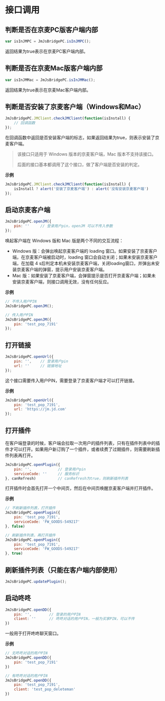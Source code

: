 # 接口调用

## 判断是否在京麦PC版客户端内部

```javascript
var isInJMPC = JmJsBridgePC.isInJMPC();
```

返回结果为true表示在京麦PC客户端内部。

## 判断是否在京麦Mac版客户端内部

```javascript
var isInJMMac = JmJsBridgePC.isInJMMac();
```

返回结果为true表示在京麦Mac客户端内部。

## 判断是否安装了京麦客户端（Windows和Mac）

```javascript
JmJsBridgePC.JMClient.checkJMClient(function(isInstall) {
    // 回调函数
});
```

在回调函数中返回是否安装客户端的标志，如果返回结果为true，则表示安装了京麦客户端。

> 该接口只适用于 Windows 版本的京麦客户端，Mac 版本不支持该接口。
>
> 后面的接口基本都调用了这个接口，做了客户端是否安装的判定。

**示例**

```javascript
JmJsBridgePC.JMClient.checkJMClient(function(isInstall) {
    isInstall ? alert('安装了京麦客户端') : alert('没有安装京麦客户端')
});
```

## 启动京麦客户端

```javascript
JmJsBridgePC.openJM({
    pin: ''     // 登录用户pin，openJM 可以不传入参数
});
```

唤起客户端在 Windows 版和 Mac 版是两个不同的交互流程：

* Windows 版：会弹出唤起京麦客户端的 loading 窗口。如果安装了京麦客户端，在京麦客户端被启动时，loading 窗口会自动关闭；如果未安装京麦客户端，在加载 4 s后判定本机未安装京麦客户端，关闭loading窗口，并弹出未安装京麦客户端的弹窗，提示用户安装京麦客户端。
* Mac 版：如果安装了京麦客户端，会弹窗提示是否打开京麦客户端；如果未安装京麦客户端，则接口调用无效，没有任何反应。

**示例**

```javascript
// 不传入用户PIN
JmJsBridgePC.openJM();

// 传入用户PIN
JmJsBridgePC.openJM({
    pin: 'test_pop_7191'
});
```

## 打开链接

```javascript
JmJsBridgePC.openUrl({
    pin: '',    // 登录用户pin
    url: ''     // 链接地址
});
```

这个接口需要传入用户PIN，需要登录了京麦客户端才可以打开链接。

**示例**

```javascript
JmJsBridgePC.openUrl({
    pin: 'test_pop_7191',
    url: 'https://jm.jd.com'
});
```

## 打开插件

在客户端登录的时候，客户端会拉取一次用户的插件列表，只有在插件列表中的插件才可以打开。如果用户新订购了一个插件，或者续费了过期插件，则需要刷新插件列表再打开。

```javascript
JmJsBridgePC.openPlugin({
    pin: '',            // 登录用户pin
    serviceCode: ''     // 服务标识
}, canRefresh)          // canRefresh为true，则刷新插件列表
```

打开插件时会首先打开一个中间页，然后在中间页唤醒京麦客户端并打开插件。

**示例**

```javascript
// 不刷新插件列表，打开插件
JmJsBridgePC.openPlugin({
    pin: 'test_pop_7191',
    serviceCode: 'FW_GOODS-549217'
}, false)

// 刷新插件列表，再打开插件
JmJsBridgePC.openPlugin({
    pin: 'test_pop_7191',
    serviceCode: 'FW_GOODS-549217'
}, true)
```

## 刷新插件列表（只能在客户端内部使用）

```javascript
JmJsBridgePC.updatePlugin();
```

## 启动咚咚

```javascript
JmJsBridgePC.openDD({
    pin: '',        // 登录的用户PIN
    client: ''      // 咚咚对话的用户PIN，一般为买家PIN，可以不传
})
```

一般用于打开咚咚聊天窗口。

**示例**

```javascript
// 无咚咚对话的用户PIN
JmJsBridgePC.openDD({
    pin: 'test_pop_7191'
})

// 有咚咚对话的用户PIN
JmJsBridgePC.openDD({
    pin: 'test_pop_7191',
    client: 'test_pop_deleteman'
})
```
